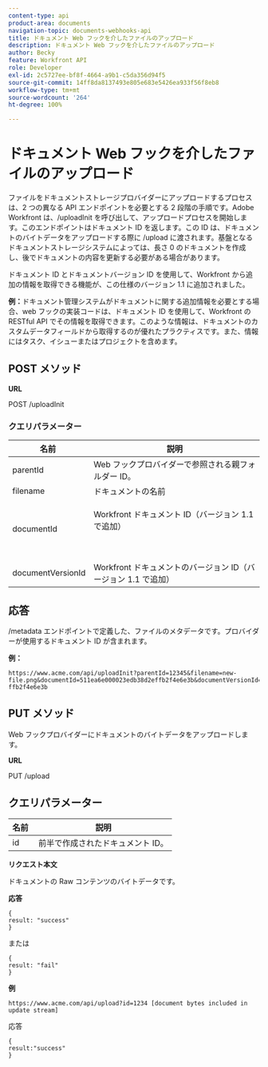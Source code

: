 ```yaml
---
content-type: api
product-area: documents
navigation-topic: documents-webhooks-api
title: ドキュメント Web フックを介したファイルのアップロード
description: ドキュメント Web フックを介したファイルのアップロード
author: Becky
feature: Workfront API
role: Developer
exl-id: 2c5727ee-bf8f-4664-a9b1-c5da356d94f5
source-git-commit: 14ff8da8137493e805e683e5426ea933f56f8eb8
workflow-type: tm+mt
source-wordcount: '264'
ht-degree: 100%

---
```



# ドキュメント Web フックを介したファイルのアップロード

ファイルをドキュメントストレージプロバイダーにアップロードするプロセスは、2 つの異なる API エンドポイントを必要とする 2 段階の手順です。Adobe Workfront は、/uploadInit を呼び出して、アップロードプロセスを開始します。このエンドポイントはドキュメント ID を返します。この ID は、ドキュメントのバイトデータをアップロードする際に /upload に渡されます。基盤となるドキュメントストレージシステムによっては、長さ 0 のドキュメントを作成し、後でドキュメントの内容を更新する必要がある場合があります。

ドキュメント ID とドキュメントバージョン ID を使用して、Workfront から追加の情報を取得できる機能が、この仕様のバージョン 1.1 に追加されました。

**例：**&#x200B;ドキュメント管理システムがドキュメントに関する追加情報を必要とする場合、web フックの実装コードは、ドキュメント ID を使用して、Workfront の RESTful API でその情報を取得できます。このような情報は、ドキュメントのカスタムデータフィールドから取得するのが優れたプラクティスです。また、情報にはタスク、イシューまたはプロジェクトを含めます。

## POST メソッド

**URL**

POST /uploadInit

### クエリパラメーター

<table style="table-layout:auto"> 
 <col> 
 <col> 
 <thead> 
  <tr> 
   <th>名前 </th> 
   <th>説明</th> 
  </tr> 
 </thead> 
 <tbody> 
  <tr> 
   <td>parentId </td> 
   <td>Web フックプロバイダーで参照される親フォルダー ID。</td> 
  </tr> 
  <tr> 
   <td>filename </td> 
   <td>ドキュメントの名前</td> 
  </tr> 
  <tr> 
   <td>documentId</td> 
   <td> <p>Workfront ドキュメント ID（バージョン 1.1 で追加）</p> <p> </p> </td> 
  </tr> 
  <tr> 
   <td>documentVersionId</td> 
   <td>Workfront ドキュメントのバージョン ID（バージョン 1.1 で追加）</td> 
  </tr> 
 </tbody> 
</table>

## 応答

/metadata エンドポイントで定義した、ファイルのメタデータです。プロバイダーが使用するドキュメント ID が含まれます。

**例：**

```
https://www.acme.com/api/uploadInit?parentId=12345&filename=new-file.png&documentId=511ea6e000023edb38d2effb2f4e6e3b&documentVersionId=511ea6e000023edb38d2e ffb2f4e6e3b
```

## PUT メソッド

Web フックプロバイダーにドキュメントのバイトデータをアップロードします。

**URL**

PUT /upload

## クエリパラメーター

| 名前  | 説明 |
|---|---|
| id  | 前半で作成されたドキュメント ID。 |


**リクエスト本文**

ドキュメントの Raw コンテンツのバイトデータです。

**応答**

```
{
result: "success"
}
```

または

```
{
result: "fail"
}
```

**例**

`https://www.acme.com/api/upload?id=1234 [document bytes included in update stream]`

応答

```
{
result:"success"
}
```
